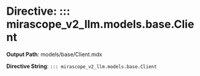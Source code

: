 # Directive: ::: mirascope_v2_llm.models.base.Client

**Output Path**: models/base/Client.mdx

**Directive String**: `::: mirascope_v2_llm.models.base.Client`

